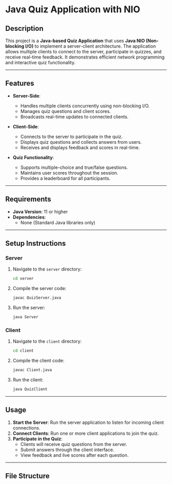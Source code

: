 # Java Quiz Application with NIO

## Description
This project is a **Java-based Quiz Application** that uses **Java NIO (Non-blocking I/O)** to implement a server-client architecture. The application allows multiple clients to connect to the server, participate in quizzes, and receive real-time feedback. It demonstrates efficient network programming and interactive quiz functionality.

---

## Features
- **Server-Side**:
  - Handles multiple clients concurrently using non-blocking I/O.
  - Manages quiz questions and client scores.
  - Broadcasts real-time updates to connected clients.

- **Client-Side**:
  - Connects to the server to participate in the quiz.
  - Displays quiz questions and collects answers from users.
  - Receives and displays feedback and scores in real-time.

- **Quiz Functionality**:
  - Supports multiple-choice and true/false questions.
  - Maintains user scores throughout the session.
  - Provides a leaderboard for all participants.

---

## Requirements
- **Java Version**: 11 or higher
- **Dependencies**: 
  - None (Standard Java libraries only)

---

## Setup Instructions

### Server
1. Navigate to the `server` directory:
    ```bash
    cd server
    ```

2. Compile the server code:
    ```bash
    javac QuizServer.java
    ```

3. Run the server:
    ```bash
    java Server
    ```

### Client
1. Navigate to the `client` directory:
    ```bash
    cd client
    ```

2. Compile the client code:
    ```bash
    javac Client.java
    ```

3. Run the client:
    ```bash
    java QuizClient
    ```

---

## Usage

1. **Start the Server**: Run the server application to listen for incoming client connections.
2. **Connect Clients**: Run one or more client applications to join the quiz.
3. **Participate in the Quiz**:
    - Clients will receive quiz questions from the server.
    - Submit answers through the client interface.
    - View feedback and live scores after each question.

---

## File Structure
